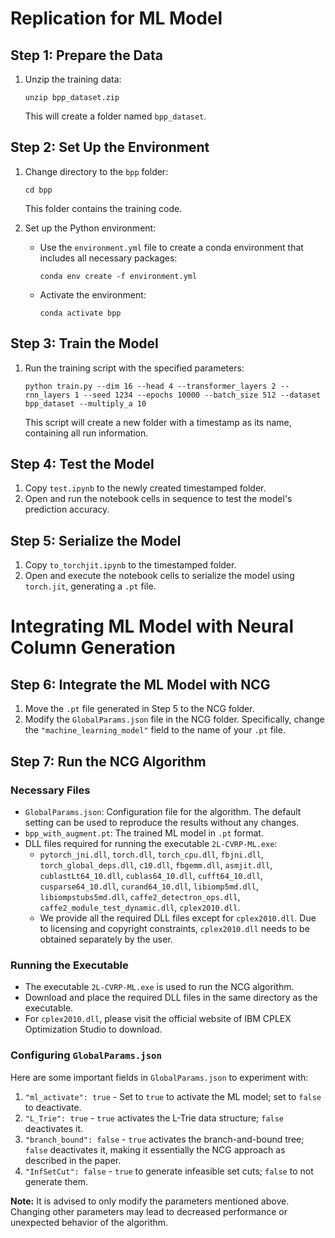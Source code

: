 # Replication for ML Model

## Step 1: Prepare the Data
1. Unzip the training data:
   ```
   unzip bpp_dataset.zip
   ```
   This will create a folder named `bpp_dataset`.

## Step 2: Set Up the Environment
1. Change directory to the `bpp` folder:
   ```
   cd bpp
   ```
   This folder contains the training code.

2. Set up the Python environment:
   - Use the `environment.yml` file to create a conda environment that includes all necessary packages:
     ```
     conda env create -f environment.yml
     ```
   - Activate the environment:
     ```
     conda activate bpp
     ```

## Step 3: Train the Model
1. Run the training script with the specified parameters:
   ```
   python train.py --dim 16 --head 4 --transformer_layers 2 --rnn_layers 1 --seed 1234 --epochs 10000 --batch_size 512 --dataset bpp_dataset --multiply_a 10
   ```
   This script will create a new folder with a timestamp as its name, containing all run information.

## Step 4: Test the Model
1. Copy `test.ipynb` to the newly created timestamped folder.
2. Open and run the notebook cells in sequence to test the model's prediction accuracy.

## Step 5: Serialize the Model
1. Copy `to_torchjit.ipynb` to the timestamped folder.
2. Open and execute the notebook cells to serialize the model using `torch.jit`, generating a `.pt` file.




# Integrating ML Model with Neural Column Generation

## Step 6: Integrate the ML Model with NCG

1. Move the `.pt` file generated in Step 5 to the NCG folder.
2. Modify the `GlobalParams.json` file in the NCG folder. Specifically, change the `"machine_learning_model"` field to the name of your `.pt` file.

## Step 7: Run the NCG Algorithm

### Necessary Files
- `GlobalParams.json`: Configuration file for the algorithm. The default setting can be used to reproduce the results without any changes.
- `bpp_with_augment.pt`: The trained ML model in `.pt` format.
- DLL files required for running the executable `2L-CVRP-ML.exe`:
  - `pytorch_jni.dll`, `torch.dll`, `torch_cpu.dll`, `fbjni.dll`, `torch_global_deps.dll`, `c10.dll`, `fbgemm.dll`, `asmjit.dll`, `cublastLt64_10.dll`, `cublas64_10.dll`, `cufft64_10.dll`, `cusparse64_10.dll`, `curand64_10.dll`, `libiomp5md.dll`, `libiompstubs5md.dll`, `caffe2_detectron_ops.dll`, `caffe2_module_test_dynamic.dll`, `cplex2010.dll`.
   - We provide all the required DLL files except for `cplex2010.dll`. Due to licensing and copyright constraints, `cplex2010.dll` needs to be obtained separately by the user.

### Running the Executable
- The executable `2L-CVRP-ML.exe` is used to run the NCG algorithm.
- Download and place the required DLL files in the same directory as the executable.
- For `cplex2010.dll`, please visit the official website of IBM CPLEX Optimization Studio to download.


### Configuring `GlobalParams.json`
Here are some important fields in `GlobalParams.json` to experiment with:

1. `"ml_activate": true` - Set to `true` to activate the ML model; set to `false` to deactivate.
2. `"L_Trie": true` - `true` activates the L-Trie data structure; `false` deactivates it.
3. `"branch_bound": false` - `true` activates the branch-and-bound tree; `false` deactivates it, making it essentially the NCG approach as described in the paper.
4. `"InfSetCut": false` - `true` to generate infeasible set cuts; `false` to not generate them.

**Note:** It is advised to only modify the parameters mentioned above. Changing other parameters may lead to decreased performance or unexpected behavior of the algorithm.
